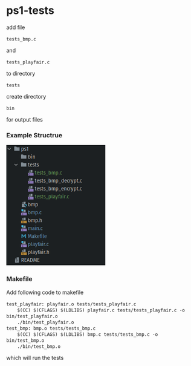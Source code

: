 # ps1-tests

add file 
```
tests_bmp.c
```
and
```
tests_playfair.c
```
to directory 
```
tests
```

create directory
```
bin
```
for output files

### Example Structrue
![example_structure](image.png)

### Makefile
Add following code to makefile
```
test_playfair: playfair.o tests/tests_playfair.c
	$(CC) $(CFLAGS) $(LDLIBS) playfair.c tests/tests_playfair.c -o bin/test_playfair.o
	./bin/test_playfair.o
test_bmp: bmp.o tests/tests_bmp.c
	$(CC) $(CFLAGS) $(LDLIBS) bmp.c tests/tests_bmp.c -o bin/test_bmp.o
	./bin/test_bmp.o
```
which will run the tests

  
